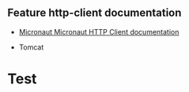 ## Feature http-client documentation

- [Micronaut Micronaut HTTP Client documentation](https://docs.micronaut.io/latest/guide/index.html#httpClient)

- Tomcat
# Test
